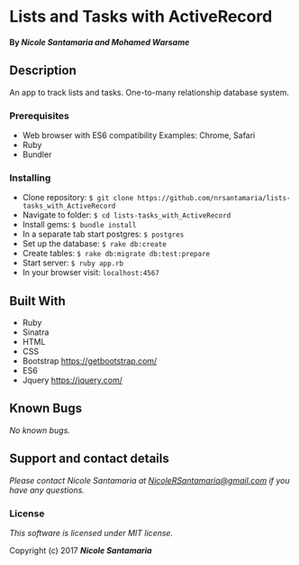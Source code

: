 # Lists and Tasks with ActiveRecord

#### By _**Nicole Santamaria** and **Mohamed Warsame**_

## Description
An app to track lists and tasks. One-to-many relationship database system.

### Prerequisites

* Web browser with ES6 compatibility
Examples: Chrome, Safari
* Ruby
* Bundler

### Installing

* Clone repository: `$ git clone https://github.com/nrsantamaria/lists-tasks_with_ActiveRecord`
* Navigate to folder: `$ cd lists-tasks_with_ActiveRecord`
* Install gems: `$ bundle install`
* In a separate tab start postgres: `$ postgres`
* Set up the database: `$ rake db:create`
* Create tables: `$ rake db:migrate db:test:prepare`
* Start server: `$ ruby app.rb`
* In your browser visit: `localhost:4567`

## Built With

* Ruby
* Sinatra
* HTML
* CSS
* Bootstrap https://getbootstrap.com/
* ES6
* Jquery https://jquery.com/

## Known Bugs

_No known bugs._

## Support and contact details

_Please contact Nicole Santamaria at NicoleRSantamaria@gmail.com if you have any questions._


### License

*This software is licensed under MIT license.*

Copyright (c) 2017 **_Nicole Santamaria_**
